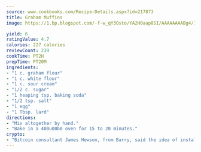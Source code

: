 ```yaml
---
source: www.cookbooks.com/Recipe-Details.aspx?id=217873
title: Graham Muffins
image: https://1.bp.blogspot.com/-f-w_qY3Osto/YA2H0aap8SI/AAAAAAAABg4/17myAO5s9b8JksYvWDXpYkaDlcY0g6k_gCLcBGAsYHQ/s296/3.png

yield: 6
ratingValue: 4.7
calories: 227 calories
reviewCount: 239
cookTime: PT2H
prepTime: PT20M
ingredients:
- "1 c. graham flour"
- "1 c. white flour"
- "1 c. sour cream"
- "1/2 c. sugar"
- "1 heaping tsp. baking soda"
- "1/2 tsp. salt"
- "1 egg"
- "1 Tbsp. lard"
directions:
- "Mix altogether by hand."
- "Bake in a 400u00b0 oven for 15 to 20 minutes."
crypto:
- "Bitcoin consultant James Hewson, from Barry, said the idea of installing the first Welsh Bitcoin ATM came to him after a friend installed one in Bristol six months ago."
---
```

